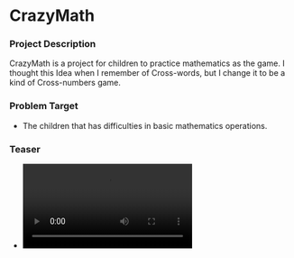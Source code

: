 # CrazyMath

### Project Description 
CrazyMath is a project for children to practice mathematics as the game. I thought this Idea when I remember of Cross-words, but I change it to be a kind of Cross-numbers game.

### Problem Target
- The children that has difficulties in basic mathematics operations.

### Teaser
- ![CrazyMath teaser](img/teaser.webm)